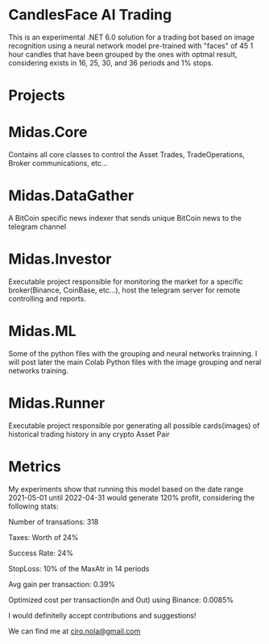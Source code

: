 # CandlesFace AI Trading

This is an experimental .NET 6.0 solution for a trading bot based on image recognition using a neural network model pre-trained with "faces" of
45 1 hour candles that have been grouped by the ones with optmal result, considering exists in 16, 25, 30, and 36 periods and 1% stops.

# Projects

# Midas.Core

Contains all core classes to control the Asset Trades, TradeOperations, Broker communications, etc...

# Midas.DataGather

A BitCoin specific news indexer that sends unique BitCoin news to the telegram channel

# Midas.Investor

Executable project responsible for monitoring the market for a specific broker(Binance, CoinBase, etc...), host the telegram server for remote
controlling and reports.

# Midas.ML

Some of the python files with the grouping and neural networks trainning. I will post later the main Colab Python files with the image grouping
and neral networks training.

# Midas.Runner

Executable project responsible por generating all possible cards(images) of historical trading history in any crypto Asset Pair

# Metrics

My experiments show that running this model based on the date range 2021-05-01 until 2022-04-31 would generate 120% profit, considering the following stats:

Number of transations: 318

Taxes: Worth of 24%

Success Rate: 24%

StopLoss: 10% of the MaxAtr in 14 periods

Avg gain per transaction: 0.39%

Optimized cost per transaction(In and Out) using Binance: 0.0085%


I would definitelly accept contributions and suggestions!

We can find me at ciro.nola@gmail.com
